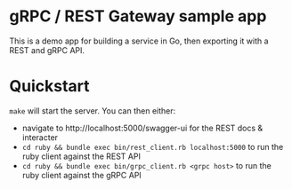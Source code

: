 # gRPC / REST Gateway sample app

This is a demo app for building a service in Go, then exporting it with a REST and gRPC API.

# Quickstart

`make` will start the server. You can then either:
* navigate to http://localhost:5000/swagger-ui for the REST docs & interacter
* `cd ruby && bundle exec bin/rest_client.rb localhost:5000` to run the ruby client against the REST API
* `cd ruby && bundle exec bin/grpc_client.rb <grpc host>` to run the ruby client against the gRPC API